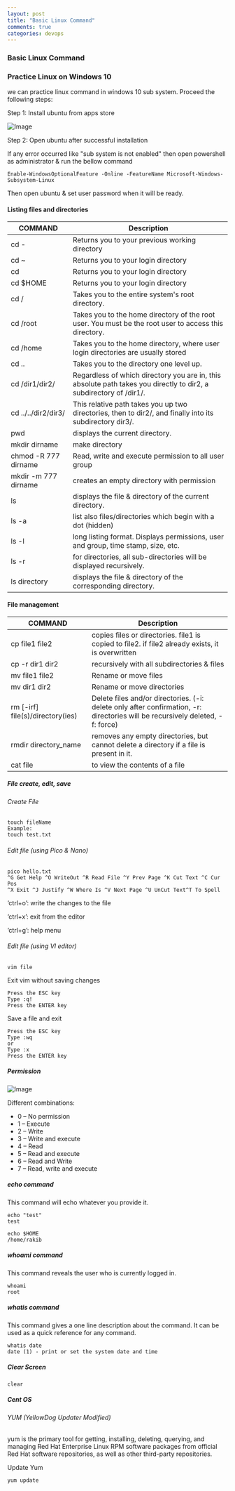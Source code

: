 ```yaml
---
layout: post
title: "Basic Linux Command"
comments: true
categories: devops
---
```


### Basic Linux Command

### Practice Linux on Windows 10
we can practice linux command in windows 10 sub system. Proceed the following steps:

Step 1: Install ubuntu from apps  store

![Image](../../../../static/img/ubuntu_sub_system.PNG)

Step 2: Open ubuntu after successful installation

If any error occurred like "sub system is not enabled" then open powershell as administrator & run the bellow command

```
Enable-WindowsOptionalFeature -Online -FeatureName Microsoft-Windows-Subsystem-Linux
``` 
Then open ubuntu & set user password when it will be ready.

#### Listing files and directories

|COMMAND | Description |
| ------ | ------ |
| cd - | Returns you to your previous working directory |
| cd ~ | Returns you to your login directory |
| cd | Returns you to your login directory |
| cd $HOME | Returns you to your login directory |
| cd / | Takes you to the entire system's root directory. |
| cd /root | Takes you to the home directory of the root user. You must be the root user to access this directory. |
| cd /home | Takes you to the home directory, where user login directories are usually stored |
| cd .. | Takes you to the directory one level up. |
| cd /dir1/dir2/ | Regardless of which directory you are in, this absolute path takes you directly to dir2, a subdirectory of /dir1/. |
| cd ../../dir2/dir3/ | This relative path takes you up two directories, then to dir2/, and finally into its subdirectory dir3/. |
| pwd | displays the current directory. |
| mkdir dirname | make directory |
| chmod -R 777 dirname | Read, write and execute permission to all user group |
| mkdir -m 777 dirname | creates an empty directory with permission |
| ls | displays the file & directory of the current directory. |
| ls -a | list also files/directories which begin with a dot (hidden) |
| ls -l | long listing format. Displays permissions, user and group, time stamp, size, etc. |
| ls -r | for directories, all sub-directories will be displayed recursively. |
| ls directory | displays the file & directory of the corresponding directory. |


#### File management

|COMMAND | Description |
| ------ | ------ |
| cp file1 file2 | copies files or directories. file1 is copied to file2. if file2 already exists, it is overwritten |
| cp -r dir1 dir2 | recursively with all subdirectories & files |
| mv file1 file2 | Rename or move files |
| mv dir1 dir2 | Rename or move directories |
| rm [-irf] file(s)/directory(ies) | Delete files and/or directories. (-i: delete only after confirmation, -r: directories will be recursively deleted, -f: force) |
| rmdir directory_name | removes any empty directories, but cannot delete a directory if a file is present in it.  |
| cat file | to view the contents of a file |


##### File create, edit, save

###### Create File

```
touch fileName
Example:
touch test.txt
```

###### Edit file (using Pico & Nano)
```
pico hello.txt
^G Get Help ^O WriteOut ^R Read File ^Y Prev Page ^K Cut Text ^C Cur Pos
^X Exit ^J Justify ^W Where Is ^V Next Page ^U UnCut Text^T To Spell
```

‘ctrl+o’:  write the changes to the file

‘ctrl+x’: exit from the editor

‘ctrl+g’: help menu

###### Edit file (using VI editor)

```
vim file
```
Exit vim without saving changes

```
Press the ESC key
Type :q!
Press the ENTER key
```
Save a file and exit
```
Press the ESC key
Type :wq
or 
Type :x
Press the ENTER key
```



##### Permission

![Image](../../../../static/img/chmod777.png)

Different combinations:
- 0 – No permission
- 1 – Execute
- 2 – Write
- 3 – Write and execute
- 4 – Read
- 5 – Read and execute
- 6 – Read and Write
- 7 – Read, write and execute

##### echo command
This command will echo whatever you provide it.
```
echo "test"
test

echo $HOME
/home/rakib
```

##### whoami command
This command reveals the user who is currently logged in.
```
whoami
root
```
##### whatis command
This command gives a one line description about the command. It can be used as a quick reference for any command.
```
whatis date
date (1) - print or set the system date and time
```

##### Clear Screen
```
clear
```
##### Cent OS

###### YUM (YellowDog Updater Modified)
yum is the primary tool for getting, installing, deleting, querying, and managing Red Hat Enterprise Linux RPM software packages from official Red Hat software repositories, as well as other third-party repositories.

Update Yum
```
yum update
```







